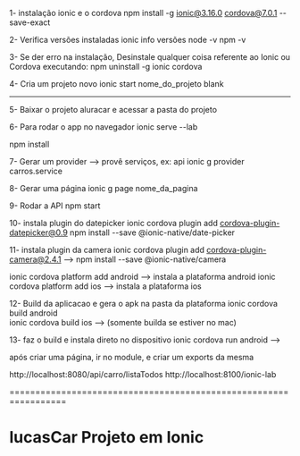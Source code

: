1- instalação ionic e o cordova
npm install -g ionic@3.16.0 cordova@7.0.1 --save-exact

2- Verifica versões instaladas
ionic info 
versões
node -v 
npm -v

3- Se der erro na instalação, Desinstale qualquer coisa referente ao Ionic ou Cordova executando:
npm uninstall -g ionic cordova 

4- Cria um projeto novo
ionic start nome_do_projeto blank 

---------------------
5- Baixar o projeto aluracar e acessar a pasta do projeto

6- Para rodar o app no navegador
ionic serve --lab 

npm install 

7- Gerar um provider --> provê serviços, ex: api 
ionic g provider carros.service

8- Gerar uma página
ionic g page nome_da_pagina

9- Rodar a API
npm start

10- instala plugin do datepicker
ionic cordova plugin add cordova-plugin-datepicker@0.9 
npm install --save @ionic-native/date-picker

11- instala plugin da camera
ionic cordova plugin add cordova-plugin-camera@2.4.1 --> 
npm install --save @ionic-native/camera

ionic cordova platform add android --> instala a plataforma android
ionic cordova platform add ios --> instala a plataforma ios 

12- Build da aplicacao e gera o apk na pasta da plataforma
ionic cordova build android   
ionic cordova build ios  --> (somente builda se estiver no mac)

13- faz o build e instala direto no dispositivo 
ionic cordova run android --> 

após criar uma página, ir no module, e criar um exports da mesma


http://localhost:8080/api/carro/listaTodos
http://localhost:8100/ionic-lab

=================================================================
# lucasCar Projeto em Ionic 

